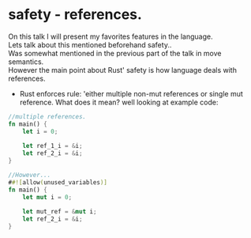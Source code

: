 # safety - references.
On this talk I will present my favorites features in the language.  
Lets talk about this mentioned beforehand safety..  
Was somewhat mentioned in the previous part of the talk in move semantics.  
However the main point about Rust' safety is how language deals with references.

* Rust enforces rule: 'either multiple non-mut references or single mut reference.
What does it mean? well looking at example code:

```rust
//multiple references.
fn main() {
	let i = 0;
	
	let ref_1_i = &i;
	let ref_2_i = &i;
}
```

```rust
//However...
##![allow(unused_variables)]
fn main() {
	let mut i = 0;
	
	let mut_ref = &mut i;
	let ref_2_i = &i;
}
```
